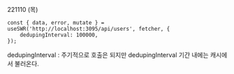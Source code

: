 221110 (목)

    const { data, error, mutate } = useSWR('http://localhost:3095/api/users', fetcher, {
        dedupingInterval: 100000,
    });

dedupingInterval : 주기적으로 호출은 되지만 dedupingInterval 기간 내에는 캐시에서 불러온다.

